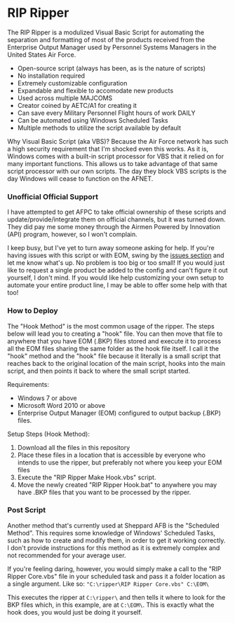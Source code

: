 # RIP Ripper

The RIP Ripper is a modulized Visual Basic Script for automating the separation and formatting of most of the products received from the Enterprise Output Manager used by Personnel Systems Managers in the United States Air Force.

  - Open-source script (always has been, as is the nature of scripts)
  - No installation required
  - Extremely customizable configuration
  - Expandable and flexible to accomodate new products
  - Used across multiple MAJCOMS
  - Creator coined by AETC/A1 for creating it
  - Can save every Military Personnel Flight hours of work DAILY
  - Can be automated using Windows Scheduled Tasks
  - Multiple methods to utilize the script available by default

Why Visual Basic Script (aka VBS)? Because the Air Force network has such a high security requirement that I'm shocked even this works. As it is, Windows comes with a built-in script processor for VBS that it relied on for many important functions. This allows us to take advantage of that same script processor with our own scripts. The day they block VBS scripts is the day Windows will cease to function on the AFNET.

### Unofficial Official Support

I have attempted to get AFPC to take official ownership of these scripts and update/provide/integrate them on official channels, but it was turned down. They did pay me some money through the Airmen Powered by Innovation (API) program, however, so I won't complain.

I keep busy, but I've yet to turn away someone asking for help. If you're having issues with this script or with EOM, swing by the [issues section](https://gitlab.com/usaf-psm/rip-ripper/issues) and let me know what's up. No problem is too big or too small! If you would just like to request a single product be added to the config and can't figure it out yourself, I don't mind. If you would like help customizing your own setup to automate your entire product line, I may be able to offer some help with that too!

### How to Deploy

The "Hook Method" is the most common usage of the ripper. The steps below will lead you to creating a "hook" file. You can then move that file to anywhere that you have EOM (.BKP) files stored and execute it to process all the EOM files sharing the same folder as the hook file itself. I call it the "hook" method and the "hook" file because it literally is a small script that reaches back to the original location of the main script, hooks into the main script, and then points it back to where the small script started.

Requirements:

 - Windows 7 or above
 - Microsoft Word 2010 or above
 - Enterprise Output Manager (EOM) configured to output backup (.BKP) files.

Setup Steps (Hook Method): 

 1. Download all the files in this repository
 2. Place these files in a location that is accessible by everyone who intends to use the ripper, but preferably not where you keep your EOM files
 3. Execute the "RIP Ripper Make Hook.vbs" script.
 4. Move the newly created "RIP Ripper Hook.bat" to anywhere you may have .BKP files that you want to be processed by the ripper.

### Post Script
Another method that's currently used at Sheppard AFB is the "Scheduled Method". This requires some knowledge of Windows' Scheduled Tasks, such as how to create and modify them, in order to get it working correctly. I don't provide instructions for this method as it is extremely complex and not recommended for your average user.

If you're feeling daring, however, you would simply make a call to the "RIP Ripper Core.vbs" file in your scheduled task and pass it a folder location as a single argument. Like so: `"C:\ripper\RIP Ripper Core.vbs" C:\EOM\`

This executes the ripper at `C:\ripper\` and then tells it where to look for the BKP files which, in this example, are at `C:\EOM\`. This is exactly what the hook does, you would just be doing it yourself.